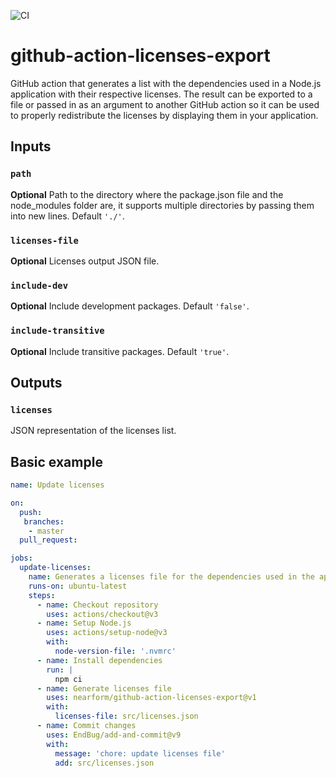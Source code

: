 ![CI](https://github.com/nearform/github-action-licenses-export/actions/workflows/ci.yml/badge.svg?event=push)

# github-action-licenses-export

GitHub action that generates a list with the dependencies used in a Node.js application with their respective licenses. The result can be exported to a file or passed in as an argument to another GitHub action so it can be used to properly redistribute the licenses by displaying them in your application.

## Inputs

### `path`

**Optional** Path to the directory where the package.json file and the node_modules folder are, it supports multiple directories by passing them into new lines. Default `'./'`.

### `licenses-file`

**Optional** Licenses output JSON file.

### `include-dev`

**Optional** Include development packages. Default `'false'`.

### `include-transitive`

**Optional** Include transitive packages. Default `'true'`.

## Outputs

### `licenses`

JSON representation of the licenses list.

## Basic example

```yaml
name: Update licenses

on:
  push:
   branches:
    - master
  pull_request:

jobs:
  update-licenses:
    name: Generates a licenses file for the dependencies used in the application and commits the changes
    runs-on: ubuntu-latest
    steps:
      - name: Checkout repository
        uses: actions/checkout@v3
      - name: Setup Node.js
        uses: actions/setup-node@v3
        with:
          node-version-file: '.nvmrc'
      - name: Install dependencies
        run: |
          npm ci
      - name: Generate licenses file
        uses: nearform/github-action-licenses-export@v1
        with:
          licenses-file: src/licenses.json
      - name: Commit changes
        uses: EndBug/add-and-commit@v9
        with:
          message: 'chore: update licenses file'
          add: src/licenses.json
```
